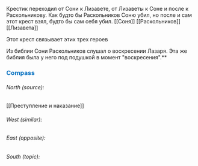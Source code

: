 Крестик переходил от Сони к Лизавете, от Лизаветы к Соне и после к Раскольникову. Как будто бы Раскольников Соню убил, но после и сам этот крест взял, будто бы сам себя убил. [[Соня]] [[Раскольников]] [[Лизавета]]

Этот крест связывает этих трех героев

Из библии Сони Раскольников слушал о воскресении Лазаря. Эта же библия была у него под подушкой в момент "воскресения".**


### <span style="color:#0070c0">Compass</span>
###### North (source):
[[Преступление и наказание]]

###### West (similar):


###### East (opposite):


###### South (topic):

